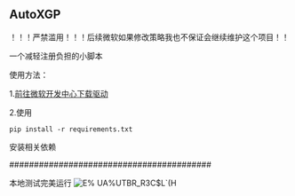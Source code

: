 ## AutoXGP
！！！严禁滥用！！！后续微软如果修改策略我也不保证会继续维护这个项目！！

一个减轻注册负担的小脚本

使用方法：

1.[前往微软开发中心下载驱动](https://developer.microsoft.com/en-us/microsoft-edge/tools/webdriver/)

2.使用
```
pip install -r requirements.txt
```

安装相关依赖

#########################################

本地测试完美运行
![E% U$A$%UTBR_R3C$L`(H](https://github.com/XokoukioX/AutoXGP/assets/52972345/35c9edb8-a651-4094-ad00-01f83bc4364f)
